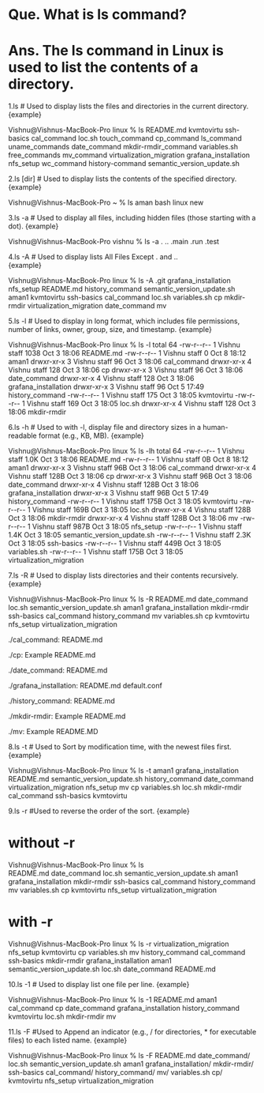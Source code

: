 # Que. What is ls command?
# Ans. The ls command in Linux is used to list the contents of a directory. 

1.ls         # Used to display lists the files and directories in the current directory.
{example}

Vishnu@Vishnus-MacBook-Pro linux % ls
README.md			kvmtovirtu			ssh-basics
cal_command			loc.sh				touch_command
cp_command			ls_command			uname_commands
date_command			mkdir-rmdir_command		variables.sh
free_commands			mv_command			virtualization_migration
grafana_installation		nfs_setup			wc_command
history-command			semantic_version_update.sh

2.ls [dir]   # Used to display lists the contents of the specified directory.
{example}

Vishnu@Vishnus-MacBook-Pro ~ % ls aman
bash	linux	new

3.ls -a    # Used to display all files, including hidden files (those starting with a dot).
{example}

Vishnu@Vishnus-MacBook-Pro vishnu % ls -a
.	..	.main	.run	.test

4.ls -A    # Used to display lists All Files Except . and ..  
{example}

Vishnu@Vishnus-MacBook-Pro linux % ls -A
.git				grafana_installation		nfs_setup
README.md			history_command			semantic_version_update.sh
aman1				kvmtovirtu			ssh-basics
cal_command			loc.sh				variables.sh
cp				mkdir-rmdir			virtualization_migration
date_command			mv

5.ls -l  # Used to display in long format, which includes file permissions, number of links,  owner, group, size, and timestamp.
{example}

Vishnu@Vishnus-MacBook-Pro linux % ls -l
total 64
-rw-r--r--  1 Vishnu  staff  1038 Oct  3 18:06 README.md
-rw-r--r--  1 Vishnu  staff     0 Oct  8 18:12 aman1
drwxr-xr-x  3 Vishnu  staff    96 Oct  3 18:06 cal_command
drwxr-xr-x  4 Vishnu  staff   128 Oct  3 18:06 cp
drwxr-xr-x  3 Vishnu  staff    96 Oct  3 18:06 date_command
drwxr-xr-x  4 Vishnu  staff   128 Oct  3 18:06 grafana_installation
drwxr-xr-x  3 Vishnu  staff    96 Oct  5 17:49 history_command
-rw-r--r--  1 Vishnu  staff   175 Oct  3 18:05 kvmtovirtu
-rw-r--r--  1 Vishnu  staff   169 Oct  3 18:05 loc.sh
drwxr-xr-x  4 Vishnu  staff   128 Oct  3 18:06 mkdir-rmdir

6.ls -h   # Used to with -l, display file and directory sizes in a human-readable format (e.g., KB, MB).
{example}

Vishnu@Vishnus-MacBook-Pro linux %  ls -lh
total 64
-rw-r--r--  1 Vishnu  staff   1.0K Oct  3 18:06 README.md
-rw-r--r--  1 Vishnu  staff     0B Oct  8 18:12 aman1
drwxr-xr-x  3 Vishnu  staff    96B Oct  3 18:06 cal_command
drwxr-xr-x  4 Vishnu  staff   128B Oct  3 18:06 cp
drwxr-xr-x  3 Vishnu  staff    96B Oct  3 18:06 date_command
drwxr-xr-x  4 Vishnu  staff   128B Oct  3 18:06 grafana_installation
drwxr-xr-x  3 Vishnu  staff    96B Oct  5 17:49 history_command
-rw-r--r--  1 Vishnu  staff   175B Oct  3 18:05 kvmtovirtu
-rw-r--r--  1 Vishnu  staff   169B Oct  3 18:05 loc.sh
drwxr-xr-x  4 Vishnu  staff   128B Oct  3 18:06 mkdir-rmdir
drwxr-xr-x  4 Vishnu  staff   128B Oct  3 18:06 mv
-rw-r--r--  1 Vishnu  staff   987B Oct  3 18:05 nfs_setup
-rw-r--r--  1 Vishnu  staff   1.4K Oct  3 18:05 semantic_version_update.sh
-rw-r--r--  1 Vishnu  staff   2.3K Oct  3 18:05 ssh-basics
-rw-r--r--  1 Vishnu  staff   449B Oct  3 18:05 variables.sh
-rw-r--r--  1 Vishnu  staff   175B Oct  3 18:05 virtualization_migration

7.ls -R # Used to display lists directories and their contents recursively.
{example}

Vishnu@Vishnus-MacBook-Pro linux %  ls -R 
README.md			date_command			loc.sh				semantic_version_update.sh
aman1				grafana_installation		mkdir-rmdir			ssh-basics
cal_command			history_command			mv				variables.sh
cp				kvmtovirtu			nfs_setup			virtualization_migration

./cal_command:
README.md

./cp:
Example		README.md

./date_command:
README.md

./grafana_installation:
README.md	default.conf

./history_command:
README.md

./mkdir-rmdir:
Example		README.md

./mv:
Example		README.MD

8.ls -t   # Used to Sort by modification time, with the newest files first.
{example}


Vishnu@Vishnus-MacBook-Pro linux %  ls -t
aman1				grafana_installation		README.md			semantic_version_update.sh
history_command			date_command			virtualization_migration	nfs_setup
mv				cp				variables.sh			loc.sh
mkdir-rmdir			cal_command			ssh-basics			kvmtovirtu

9.ls -r   #Used to reverse the order of the sort.
{example}

# without -r 

Vishnu@Vishnus-MacBook-Pro linux %  ls   
README.md			date_command			loc.sh				semantic_version_update.sh
aman1				grafana_installation		mkdir-rmdir			ssh-basics
cal_command			history_command			mv				variables.sh
cp				kvmtovirtu			nfs_setup			virtualization_migration

# with -r 
Vishnu@Vishnus-MacBook-Pro linux %  ls -r
virtualization_migration	nfs_setup			kvmtovirtu			cp
variables.sh			mv				history_command			cal_command
ssh-basics			mkdir-rmdir			grafana_installation		aman1
semantic_version_update.sh	loc.sh				date_command			README.md

10.ls -1  # Used to display list one file per line.
{example}

Vishnu@Vishnus-MacBook-Pro linux % ls -1
README.md
aman1
cal_command
cp
date_command
grafana_installation
history_command
kvmtovirtu
loc.sh
mkdir-rmdir
mv

11.ls -F #Used to Append an indicator (e.g., / for directories, * for executable files) to each listed name.
{example}

Vishnu@Vishnus-MacBook-Pro linux % ls -F
README.md			date_command/			loc.sh				semantic_version_update.sh
aman1				grafana_installation/		mkdir-rmdir/			ssh-basics
cal_command/			history_command/		mv/				variables.sh
cp/				kvmtovirtu			nfs_setup			virtualization_migration

